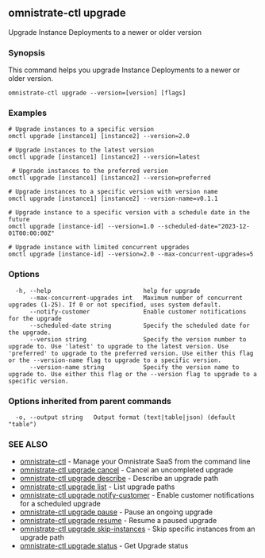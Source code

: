 ## omnistrate-ctl upgrade

Upgrade Instance Deployments to a newer or older version

### Synopsis

This command helps you upgrade Instance Deployments to a newer or older version.

```
omnistrate-ctl upgrade --version=[version] [flags]
```

### Examples

```
# Upgrade instances to a specific version
omctl upgrade [instance1] [instance2] --version=2.0

# Upgrade instances to the latest version
omctl upgrade [instance1] [instance2] --version=latest

 # Upgrade instances to the preferred version
omctl upgrade [instance1] [instance2] --version=preferred

# Upgrade instances to a specific version with version name
omctl upgrade [instance1] [instance2] --version-name=v0.1.1

# Upgrade instance to a specific version with a schedule date in the future
omctl upgrade [instance-id] --version=1.0 --scheduled-date="2023-12-01T00:00:00Z"

# Upgrade instance with limited concurrent upgrades
omctl upgrade [instance-id] --version=2.0 --max-concurrent-upgrades=5
```

### Options

```
  -h, --help                          help for upgrade
      --max-concurrent-upgrades int   Maximum number of concurrent upgrades (1-25). If 0 or not specified, uses system default.
      --notify-customer               Enable customer notifications for the upgrade
      --scheduled-date string         Specify the scheduled date for the upgrade.
      --version string                Specify the version number to upgrade to. Use 'latest' to upgrade to the latest version. Use 'preferred' to upgrade to the preferred version. Use either this flag or the --version-name flag to upgrade to a specific version.
      --version-name string           Specify the version name to upgrade to. Use either this flag or the --version flag to upgrade to a specific version.
```

### Options inherited from parent commands

```
  -o, --output string   Output format (text|table|json) (default "table")
```

### SEE ALSO

* [omnistrate-ctl](omnistrate-ctl.md)	 - Manage your Omnistrate SaaS from the command line
* [omnistrate-ctl upgrade cancel](omnistrate-ctl_upgrade_cancel.md)	 - Cancel an uncompleted upgrade
* [omnistrate-ctl upgrade describe](omnistrate-ctl_upgrade_describe.md)	 - Describe an upgrade path
* [omnistrate-ctl upgrade list](omnistrate-ctl_upgrade_list.md)	 - List upgrade paths
* [omnistrate-ctl upgrade notify-customer](omnistrate-ctl_upgrade_notify-customer.md)	 - Enable customer notifications for a scheduled upgrade
* [omnistrate-ctl upgrade pause](omnistrate-ctl_upgrade_pause.md)	 - Pause an ongoing upgrade
* [omnistrate-ctl upgrade resume](omnistrate-ctl_upgrade_resume.md)	 - Resume a paused upgrade
* [omnistrate-ctl upgrade skip-instances](omnistrate-ctl_upgrade_skip-instances.md)	 - Skip specific instances from an upgrade path
* [omnistrate-ctl upgrade status](omnistrate-ctl_upgrade_status.md)	 - Get Upgrade status

